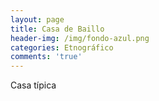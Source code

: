 ```yaml
---
layout: page
title: Casa de Baillo
header-img: /img/fondo-azul.png
categories: Etnográfico
comments: 'true'
---
```



Casa típica

<div class="photos">
</div>
